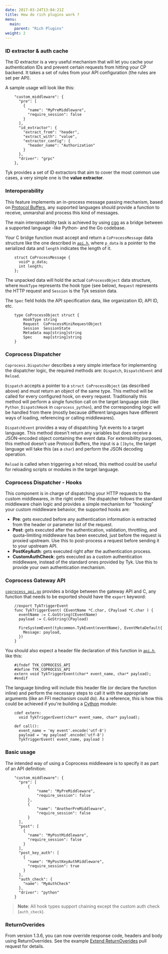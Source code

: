 ```yaml
---
date: 2017-03-24T13:04:21Z
title: How do rich plugins work ?
menu:
  main:
    parent: "Rich Plugins"
weight: 2
---
```


### ID extractor & auth cache

The ID extractor is a very useful mechanism that will let you cache your authentication IDs and prevent certain requests from hitting your CP backend. It takes a set of rules from your API configuration (the rules are set per API).

A sample usage will look like this:

```
    "custom_middleware": {
      "pre": [
        {
          "name": "MyPreMiddleware",
          "require_session": false
        }
      ],
      "id_extractor": {
        "extract_from": "header",
        "extract_with": "value",
        "extractor_config": {
          "header_name": "Authorization"
        }
      },
      "driver": "grpc"
    },
```

Tyk provides a set of ID extractors that aim to cover the most common use cases, a very simple one is the **value extractor**.

### Interoperability

This feature implements an in-process message passing mechanism, based on [Protocol Buffers][1], any supported languages should provide a function to receive, unmarshal and process this kind of messages.

The main interoperability task is achieved by using [cgo][2] as a bridge between a supported language -like Python- and the Go codebase.

Your C bridge function must accept and return a `CoProcessMessage` data structure like the one described in [`api.h`][3], where `p_data` is a pointer to the serialized data and `length` indicates the length of it.

```
    struct CoProcessMessage {
      void* p_data;
      int length;
    };
```

The unpacked data will hold the actual `CoProcessObject` data structure, where `HookType` represents the hook type (see below), `Request` represents the HTTP request and `Session` is the Tyk session data.

The `Spec` field holds the API specification data, like organization ID, API ID, etc.

```
    type CoProcessObject struct {
        HookType string
        Request  CoProcessMiniRequestObject
        Session  SessionState
        Metadata map[string]string
        Spec     map[string]string
    }
```

### Coprocess Dispatcher

`Coprocess.Dispatcher` describes a very simple interface for implementing the dispatcher logic, the required methods are: `Dispatch`, `DispatchEvent` and `Reload`.

`Dispatch` accepts a pointer to a `struct CoProcessObject` (as described above) and must return an object of the same type. This method will be called for every configured hook, on every request. Traditionally this method will perform a single function call on the target language side (like `Python_DispatchHook` in `coprocess_python`), and the corresponding logic will be handled from there (mostly because different languages have different ways of loading, referencing or calling middlewares).

`DispatchEvent` provides a way of dispatching Tyk events to a target language. This method doesn't return any variables but does receive a JSON-encoded object containing the event data. For extensibility purposes, this method doesn't use Protocol Buffers, the input is a `[]byte`, the target language will take this (as a `char`) and perform the JSON decoding operation.

`Reload` is called when triggering a hot reload, this method could be useful for reloading scripts or modules in the target language.

### Coprocess Dispatcher - Hooks

This component is in charge of dispatching your HTTP requests to the custom middlewares, in the right order. The dispatcher follows the standard middleware chain logic and provides a simple mechanism for "hooking" your custom middleware behavior, the supported hooks are:

*   **Pre**: gets executed before any authentication information is extracted from the header or parameter list of the request.
*   **Post**: gets executed after the authentication, validation, throttling, and quota-limiting middleware has been executed, just before the request is proxied upstream. Use this to post-process a request before sending it to your upstream API.
*   **PostKeyAuth**: gets executed right after the authentication process.
*   **CustomAuthCheck**: gets executed as a custom authentication middleware, instead of the standard ones provided by Tyk. Use this to provide your own authentication mechanism.

### Coprocess Gateway API

[`coprocess_api.go`][4] provides a bridge between the gateway API and C, any function that needs to be exported should have the `export` keyword:

```
    //export TykTriggerEvent
    func TykTriggerEvent( CEventName *C.char, CPayload *C.char ) {
      eventName := C.GoString(CEventName)
      payload := C.GoString(CPayload)
    
      FireSystemEvent(tykcommon.TykEvent(eventName), EventMetaDefault{
        Message: payload,
      })
    }
```

You should also expect a header file declaration of this function in [`api.h`][3], like this:

```
    #ifndef TYK_COPROCESS_API
    #define TYK_COPROCESS_API
    extern void TykTriggerEvent(char* event_name, char* payload);
    #endif
```

The language binding will include this header file (or declare the function inline) and perform the necessary steps to call it with the appropriate arguments (like an FFI mechanism could do). As a reference, this is how this could be achieved if you're building a [Cython][5] module:

```
    cdef extern:
      void TykTriggerEvent(char* event_name, char* payload);
    
    def call():
      event_name = 'my event'.encode('utf-8')
      payload = 'my payload'.encode('utf-8')
      TykTriggerEvent( event_name, payload )
```

### Basic usage

The intended way of using a Coprocess middleware is to specify it as part of an API definition:

```
    "custom_middleware": {
      "pre": [
          {
              "name": "MyPreMiddleware",
              "require_session": false
          },
          {
              "name": "AnotherPreMiddleware",
              "require_session": false
          }
      ],
      "post": [
        {
          "name": "MyPostMiddleware",
          "require_session": false
        }
      ],
      "post_key_auth": [
        {
          "name": "MyPostKeyAuthMiddleware",
          "require_session": true
        }
      ],
      "auth_check": {
        "name": "MyAuthCheck"
      },
      "driver": "python"
    }
```

> **Note**: All hook types support chaining except the custom auth check (`auth_check`).

### ReturnOverides
From version 1.3.6, you can now  override response code, headers and body using ReturnOverrides. See the example [Extend ReturnOverides][6] pull request for details.


 [1]: https://developers.google.com/protocol-buffers/
 [2]: https://golang.org/cmd/cgo/
 [3]: https://github.com/TykTechnologies/tyk/blob/master/coprocess/api.h
 [4]: https://github.com/TykTechnologies/tyk/blob/master/coprocess.go
 [5]: http://cython.org/
 [6]: https://github.com/TykTechnologies/tyk/pull/763